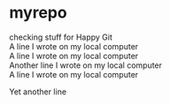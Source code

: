 # myrepo
checking stuff for Happy Git  
A line I wrote on my local computer  
A line I wrote on my local computer  
Another line I wrote on my local computer  
A line I wrote on my local computer  

Yet another line  

